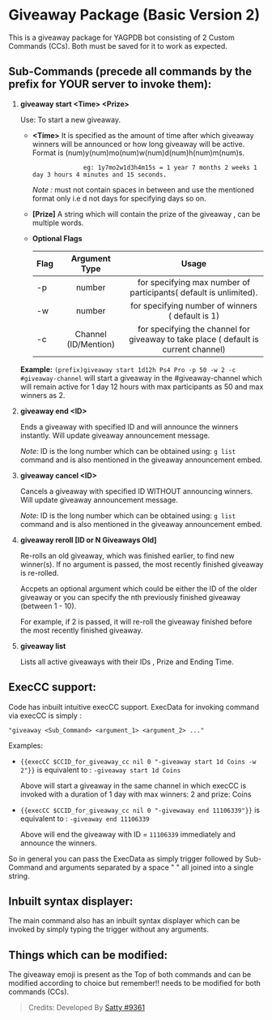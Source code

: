 # Giveaway Package (Basic Version 2)
This is a giveaway package for YAGPDB bot consisting of 2 Custom Commands (CCs).
Both must be saved for it to work as expected.

## Sub-Commands (precede all commands by the prefix for YOUR server to invoke them):

1) **giveaway start \<Time\> \<Prize\>**
    
    Use: To start a new giveaway.

    * **\<Time\>**  It is specified as the amount of time after which giveaway winners will be announced or how long giveaway will be active.
                    Format is (num)y(num)mo(num)w(num)d(num)h(num)m(num)s.

                        eg: 1y7mo2w1d3h4m15s = 1 year 7 months 2 weeks 1 day 3 hours 4 minutes and 15 seconds.

       *Note :* must not contain spaces in between and use the mentioned format only i.e d not days for specifying days so on.

    * **[Prize]**   A string which will contain the prize of the giveaway , can be multiple words.

    * **Optional Flags**
    
        | Flag    | Argument Type       |      Usage                                                                          |
        | ------- |:-------------------:| :----------------------------------------------------------------------------------:|
        | -p      | number              |  for specifying max number of participants( default is unlimited).                  |
        | -w      | number              |  for specifying number of winners ( default is 1)                                   |
        | -c      | Channel (ID/Mention)|  for specifying the channel for giveaway to take place ( default is current channel)|

    **Example:** `(prefix)giveaway start 1d12h Ps4 Pro -p 50 -w 2 -c #giveaway-channel` will start a giveaway in the #giveaway-channel which will remain active for 1 day 12 hours with max participants as 50 and max winners as 2.

2)  **giveaway end \<ID\>**
   
    Ends a giveaway with specified ID and will announce the winners instantly. Will update giveaway announcement message.

    *Note:* ID is the long number which can be obtained using:  `g list` command and is also mentioned in the giveaway announcement embed.
    

3) **giveaway cancel \<ID\>**

    Cancels a giveaway with specified ID WITHOUT announcing winners. Will update giveaway announcement message.

    *Note:* ID is the long number which can be obtained using:  `g list` command and is also mentioned in the giveaway announcement embed.

4)  **giveaway reroll \[ID or N Giveaways Old\]**
    
    Re-rolls an old giveaway, which was finished earlier, to find new winner(s). If no argument is passed, the most recently finished giveaway is re-rolled. 

    Accpets an optional argument which could be either the ID of the older giveaway or you can specify the nth previously finished giveaway (between 1 - 10). 
  
    For example, if 2 is passed, it will re-roll the giveaway finished before the most recently finished giveaway.

5) **giveaway list**

    Lists all active giveaways with their IDs , Prize and Ending Time.


## ExecCC support: 
Code has inbuilt intuitive execCC support. ExecData for invoking command via execCC is simply : 

    "giveaway <Sub_Command> <argument_1> <argument_2> ..."

Examples:

* `{{execCC $CCID_for_giveaway_cc nil 0 "-giveaway start 1d Coins -w 2"}}` is equivalent to : `-giveaway start 1d Coins`

  Above will start a giveaway in the same channel in which execCC is invoked with a duration of 1 day with max winners: 2 and prize: Coins

* `{{execCC $CCID_for_giveaway_cc nil 0 "-givewaway end 11106339"}}` is equivalent to : `-giveaway end 11106339`

  Above will end the giveaway with ID = `11106339` immediately and announce the winners.

So in general you can pass the ExecData as simply trigger followed by Sub-Command and arguments separated by a space " " all joined into a single string.

## Inbuilt syntax displayer:
The main command also has an inbuilt syntax displayer which can be invoked by simply typing the trigger without any arguments.

## Things which can be modified:
The giveaway emoji is present as the Top of both commands and can be modified according to choice but remember!! needs to be modified for both commands (CCs).

> Credits: Developed By [Satty #9361](https://github.com/Satty9361)
